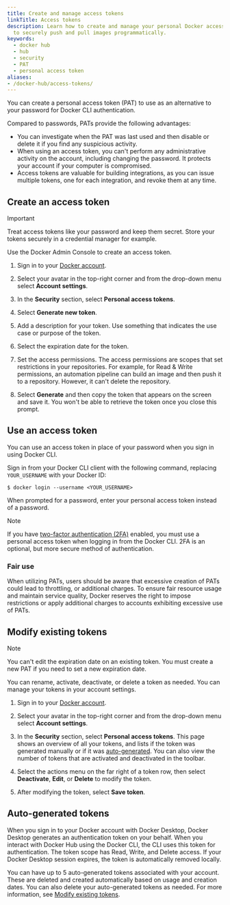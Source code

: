 ```yaml
---
title: Create and manage access tokens
linkTitle: Access tokens
description: Learn how to create and manage your personal Docker access tokens
  to securely push and pull images programmatically.
keywords:
  - docker hub
  - hub
  - security
  - PAT
  - personal access token
aliases:
- /docker-hub/access-tokens/
---
```


You can create a personal access token (PAT) to use as an alternative to your password for Docker CLI authentication.

Compared to passwords, PATs provide the following advantages:

- You can investigate when the PAT was last used and then disable or delete it if you find any suspicious activity.
- When using an access token, you can't perform any administrative activity on the account, including changing the password. It protects your account if your computer is compromised.
- Access tokens are valuable for building integrations, as you can issue multiple tokens, one for each integration, and revoke them at
any time.

## Create an access token

> [!IMPORTANT]
>
> Treat access tokens like your password and keep them secret. Store your tokens securely in a credential manager for example.

Use the Docker Admin Console to create an access token.

1. Sign in to your [Docker account](https://app.docker.com/login).

2. Select your avatar in the top-right corner and from the drop-down menu select **Account settings**.

3. In the **Security** section, select **Personal access tokens**.

4. Select **Generate new token**.

5. Add a description for your token. Use something that indicates the use case or purpose of the token.

6. Select the expiration date for the token.

7. Set the access permissions.
   The access permissions are scopes that set restrictions in your
   repositories. For example, for Read & Write permissions, an automation
   pipeline can build an image and then push it to a repository. However, it
   can't delete the repository.

8. Select **Generate** and then copy the token that appears on the screen and save it. You won't be able to retrieve the token once you close this prompt.

## Use an access token

You can use an access token in place of your password when you sign in using Docker CLI.

Sign in from your Docker CLI client with the following command, replacing `YOUR_USERNAME` with your Docker ID:

```console
$ docker login --username <YOUR_USERNAME>
```

When prompted for a password, enter your personal access token instead of a password.

> [!NOTE]
>
> If you have [two-factor authentication (2FA)](2fa/_index.md) enabled, you must
> use a personal access token when logging in from the Docker CLI. 2FA is an
> optional, but more secure method of authentication.

### Fair use

When utilizing PATs, users should be aware that excessive creation of PATs could lead to throttling, or additional charges. To ensure fair resource usage and maintain service quality, Docker reserves the right to impose restrictions or apply additional charges to accounts exhibiting excessive use of PATs.

## Modify existing tokens

> [!NOTE]
>
> You can't edit the expiration date on an existing token. You must create a new PAT if you need to set a new expiration date.

You can rename, activate, deactivate, or delete a token as needed. You can manage your tokens in your account settings.

1. Sign in to your [Docker account](https://app.docker.com/login).

2. Select your avatar in the top-right corner and from the drop-down menu select **Account settings**.

3. In the **Security** section, select **Personal access tokens**.
   This page shows an overview of all your tokens, and lists if the token was generated manually or if it was [auto-generated](#auto-generated-tokens). You can also view the number
   of tokens that are activated and deactivated in the toolbar.

4. Select the actions menu on the far right of a token row, then select **Deactivate**, **Edit**, or **Delete** to modify the token.

5. After modifying the token, select **Save token**.

## Auto-generated tokens

When you sign in to your Docker account with Docker Desktop, Docker Desktop generates an authentication token on your behalf. When you interact with Docker Hub using the Docker CLI, the CLI uses this token for authentication. The token scope has Read, Write, and Delete access. If your Docker Desktop session expires, the token is automatically removed locally.

You can have up to 5 auto-generated tokens associated with your account. These are deleted and created automatically based on usage and creation dates. You can also delete your auto-generated tokens as needed. For more information, see [Modify existing tokens](#modify-existing-tokens).
